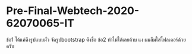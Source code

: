 # Pre-Final-Webtech-2020-62070065-IT
ข้อ1 ได้แค่ดึงรูปแบบมั่ว จัดรูปbootstrap ดึงชื่อ
ข้อ2 ทำไม่ได้เลยค้าบ แง
ผมลืมใส่โฟลเดอร์ด้วยครับ

